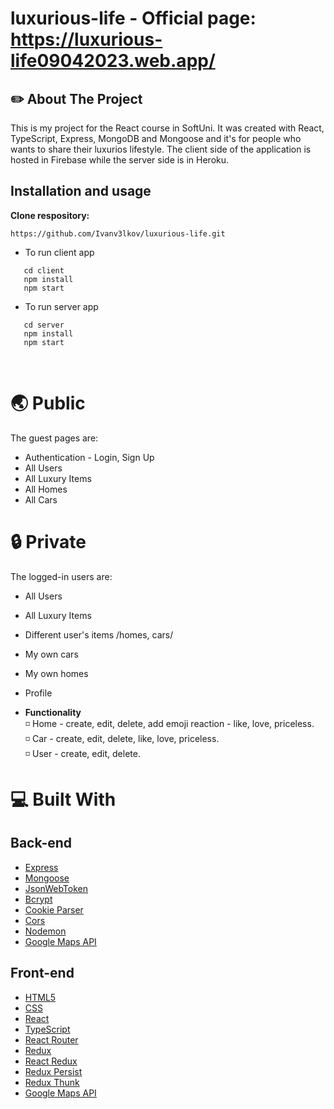 # luxurious-life - Official page: https://luxurious-life09042023.web.app/

## :pencil2: About The Project

This is my project for the React course in SoftUni. It was created with React, TypeScript, Express, MongoDB and Mongoose and it's for people who wants to share their luxurios lifestyle. The client side of the application is hosted in Firebase while the server side is in Heroku.

## Installation and usage
 
**Clone respository:**
 
 ```
 https://github.com/Ivanv3lkov/luxurious-life.git
 ```
 
 * To run client app
   <br/>
 ```
    cd client 
    npm install
    npm start
 ```
 * To run server app
    <br/>
 ```
    cd server
    npm install
    npm start
 ```

 <br/>

# :earth_asia: Public

The guest pages are:

* Authentication - Login, Sign Up
* All Users
* All Luxury Items
* All Homes
* All Cars

# :lock: Private

The logged-in users are:

* All Users
* All Luxury Items
* Different user's items /homes, cars/
* My own cars
* My own homes
* Profile

* **Functionality**
  <br/>
  :white_medium_small_square: Home - create, edit, delete, add emoji reaction - like, love, priceless.
    <br/>
  :white_medium_small_square: Car - create, edit, delete, like, love, priceless.
    <br/>
  :white_medium_small_square: User - create, edit, delete.

# :computer:  Built With
## Back-end

- [Express](https://expressjs.com/)
- [Mongoose](https://mongoosejs.com/)
- [JsonWebToken](https://github.com/auth0/node-jsonwebtoken)
- [Bcrypt](https://github.com/kelektiv/node.bcrypt.js)
- [Cookie Parser](https://github.com/expressjs/cookie-parser)
- [Cors](https://github.com/expressjs/cors)
- [Nodemon](https://github.com/remy/nodemon)
- [Google Maps API](https://developers.google.com/maps)
## Front-end

- [HTML5](https://developer.mozilla.org/en-US/docs/Glossary/HTML5)
- [CSS](https://developer.mozilla.org/en-US/docs/Web/CSS)
- [React](https://reactjs.org/)
- [TypeScript](https://www.typescriptlang.org/)
- [React Router](https://reactrouter.com/)
- [Redux](https://redux.js.org/)
- [React Redux](https://react-redux.js.org/)
- [Redux Persist](https://github.com/rt2zz/redux-persist)
- [Redux Thunk](https://www.npmjs.com/package/redux-thunk)
- [Google Maps API](https://developers.google.com/maps)
